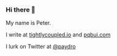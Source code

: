 ### Hi there 👋

My name is Peter. 

I write at [tightlycoupled.io](https://tightlycoupled.io) and [pqbui.com](https://pqbui.com)

I lurk on Twitter at [@paydro](https://twitter.com/paydro)

<!--
**paydro/paydro** is a ✨ _special_ ✨ repository because its `README.md` (this file) appears on your GitHub profile.

Here are some ideas to get you started:

- 🔭 I’m currently working on ...
- 🌱 I’m currently learning ...
- 👯 I’m looking to collaborate on ...
- 🤔 I’m looking for help with ...
- 💬 Ask me about ...
- 📫 How to reach me: ...
- 😄 Pronouns: ...
- ⚡ Fun fact: ...
-->
